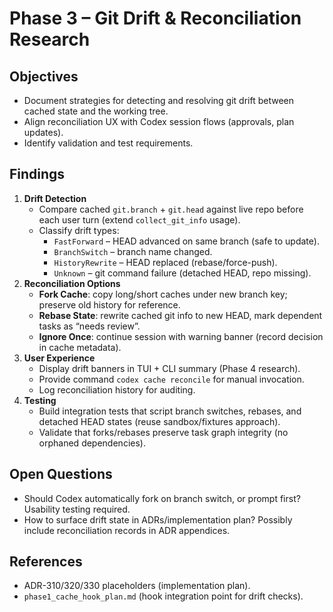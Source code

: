 # Phase 3 – Git Drift & Reconciliation Research

## Objectives
- Document strategies for detecting and resolving git drift between cached state and the working tree.
- Align reconciliation UX with Codex session flows (approvals, plan updates).
- Identify validation and test requirements.

## Findings
1. **Drift Detection**
   - Compare cached `git.branch` + `git.head` against live repo before each user turn (extend `collect_git_info` usage).
   - Classify drift types:
     - `FastForward` – HEAD advanced on same branch (safe to update).
     - `BranchSwitch` – branch name changed.
     - `HistoryRewrite` – HEAD replaced (rebase/force-push).
     - `Unknown` – git command failure (detached HEAD, repo missing).
2. **Reconciliation Options**
   - **Fork Cache**: copy long/short caches under new branch key; preserve old history for reference.
   - **Rebase State**: rewrite cached git info to new HEAD, mark dependent tasks as “needs review”.
   - **Ignore Once**: continue session with warning banner (record decision in cache metadata).
3. **User Experience**
   - Display drift banners in TUI + CLI summary (Phase 4 research).
   - Provide command `codex cache reconcile` for manual invocation.
   - Log reconciliation history for auditing.
4. **Testing**
   - Build integration tests that script branch switches, rebases, and detached HEAD states (reuse sandbox/fixtures approach).
   - Validate that forks/rebases preserve task graph integrity (no orphaned dependencies).

## Open Questions
- Should Codex automatically fork on branch switch, or prompt first? Usability testing required.
- How to surface drift state in ADRs/implementation plan? Possibly include reconciliation records in ADR appendices.

## References
- ADR-310/320/330 placeholders (implementation plan).
- `phase1_cache_hook_plan.md` (hook integration point for drift checks).
